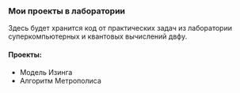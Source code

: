 ### Мои проекты в лаборатории
Здесь будет хранится код от практических задач из лаборатории суперкомпьютерных и квантовых вычислений двфу.
#### Проекты:
- Модель Изинга
- Алгоритм Метрополиса
